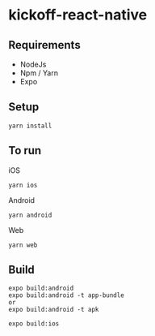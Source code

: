 # kickoff-react-native

## Requirements

- NodeJs
- Npm / Yarn
- Expo

## Setup

```
yarn install
```

## To run

iOS

```
yarn ios
```

Android

```
yarn android
```

Web

```
yarn web
```

## Build

```
expo build:android
expo build:android -t app-bundle
or
expo build:android -t apk

expo build:ios
```
